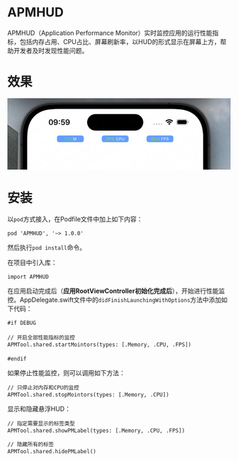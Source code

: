# APMHUD
APMHUD（Application Performance Monitor）实时监控应用的运行性能指标，包括内存占用、CPU占比、屏幕刷新率，以HUD的形式显示在屏幕上方，帮助开发者及时发现性能问题。

# 效果
![效果展示](./Resources/Screenshot-1.png)

#  安装
以`pod`方式接入，在Podfile文件中加上如下内容：

```
pod 'APMHUD', '~> 1.0.0'
```
然后执行`pod install`命令。

在项目中引入库：

```
import APMHUD
```
在应用启动完成后（**应用RootViewController初始化完成后**），开始进行性能监控。AppDelegate.swift文件中的`didFinishLaunchingWithOptions`方法中添加如下代码：

```
#if DEBUG

// 开启全部性能指标的监控
APMTool.shared.startMointors(types: [.Memory, .CPU, .FPS])  

#endif
```
如果停止性能监控，则可以调用如下方法：

```
// 只停止对内存和CPU的监控
APMTool.shared.stopMointors(types: [.Memory, .CPU]) 
```
显示和隐藏悬浮HUD：

```
// 指定需要显示的标签类型
APMTool.shared.showPMLabel(types: [.Memory, .CPU, .FPS])
```
```
// 隐藏所有的标签
APMTool.shared.hidePMLabel()
```


